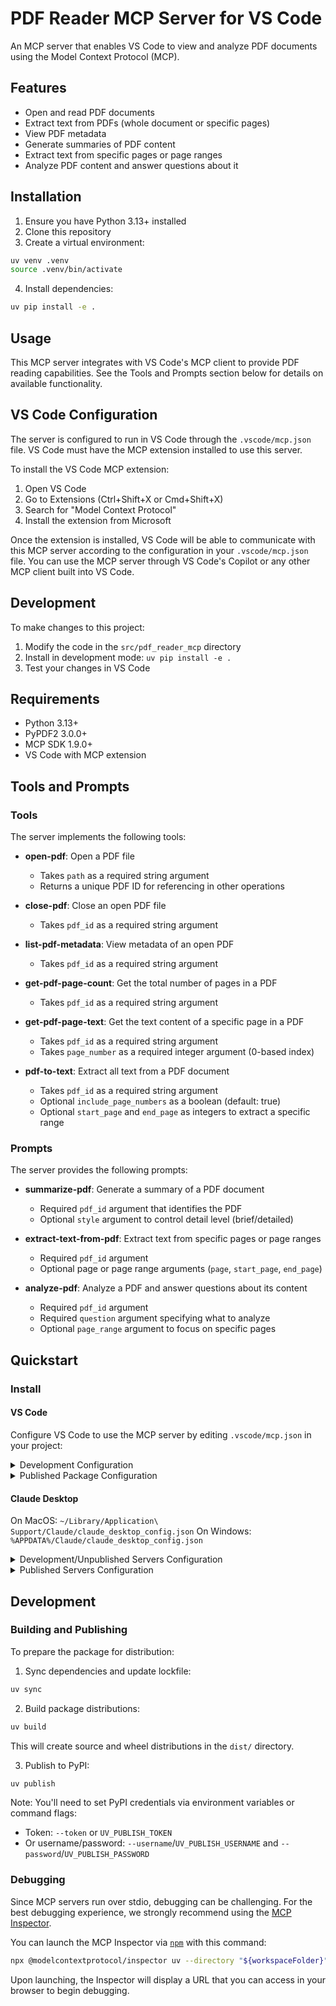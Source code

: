 <!-- filepath: ./README.md -->
# PDF Reader MCP Server for VS Code

An MCP server that enables VS Code to view and analyze PDF documents using the Model Context Protocol (MCP).

## Features

- Open and read PDF documents
- Extract text from PDFs (whole document or specific pages)
- View PDF metadata
- Generate summaries of PDF content
- Extract text from specific pages or page ranges
- Analyze PDF content and answer questions about it

## Installation

1. Ensure you have Python 3.13+ installed
2. Clone this repository
3. Create a virtual environment:

```bash
uv venv .venv
source .venv/bin/activate
```

4. Install dependencies:

```bash
uv pip install -e .
```

## Usage

This MCP server integrates with VS Code's MCP client to provide PDF reading capabilities. See the Tools and Prompts section below for details on available functionality.

## VS Code Configuration

The server is configured to run in VS Code through the `.vscode/mcp.json` file. VS Code must have the MCP extension installed to use this server.

To install the VS Code MCP extension:
1. Open VS Code
2. Go to Extensions (Ctrl+Shift+X or Cmd+Shift+X)
3. Search for "Model Context Protocol"
4. Install the extension from Microsoft

Once the extension is installed, VS Code will be able to communicate with this MCP server according to the configuration in your `.vscode/mcp.json` file. You can use the MCP server through VS Code's Copilot or any other MCP client built into VS Code.

## Development

To make changes to this project:

1. Modify the code in the `src/pdf_reader_mcp` directory
2. Install in development mode: `uv pip install -e .`
3. Test your changes in VS Code

## Requirements

- Python 3.13+
- PyPDF2 3.0.0+
- MCP SDK 1.9.0+
- VS Code with MCP extension

## Tools and Prompts

### Tools

The server implements the following tools:

- **open-pdf**: Open a PDF file
  - Takes `path` as a required string argument
  - Returns a unique PDF ID for referencing in other operations

- **close-pdf**: Close an open PDF file
  - Takes `pdf_id` as a required string argument
  
- **list-pdf-metadata**: View metadata of an open PDF
  - Takes `pdf_id` as a required string argument
  
- **get-pdf-page-count**: Get the total number of pages in a PDF
  - Takes `pdf_id` as a required string argument

- **get-pdf-page-text**: Get the text content of a specific page in a PDF
  - Takes `pdf_id` as a required string argument
  - Takes `page_number` as a required integer argument (0-based index)

- **pdf-to-text**: Extract all text from a PDF document
  - Takes `pdf_id` as a required string argument
  - Optional `include_page_numbers` as a boolean (default: true)
  - Optional `start_page` and `end_page` as integers to extract a specific range

### Prompts

The server provides the following prompts:

- **summarize-pdf**: Generate a summary of a PDF document
  - Required `pdf_id` argument that identifies the PDF
  - Optional `style` argument to control detail level (brief/detailed)

- **extract-text-from-pdf**: Extract text from specific pages or page ranges
  - Required `pdf_id` argument
  - Optional page or page range arguments (`page`, `start_page`, `end_page`)

- **analyze-pdf**: Analyze a PDF and answer questions about its content
  - Required `pdf_id` argument
  - Required `question` argument specifying what to analyze
  - Optional `page_range` argument to focus on specific pages


## Quickstart

### Install

#### VS Code

Configure VS Code to use the MCP server by editing `.vscode/mcp.json` in your project:

<details>
  <summary>Development Configuration</summary>

```json
{
  "servers": {
    "pdf-reader": {
      "type": "stdio",
      "command": "uv",
      "args": [
        "--directory",
        "${workspaceFolder}",
        "run",
        "python",
        "-c",
        "from pdf_reader_mcp import main; main()"
      ]
    }
  }
}
```
</details>

<details>
  <summary>Published Package Configuration</summary>

```json
{
  "servers": {
    "pdf-reader": {
      "type": "stdio",
      "command": "pdf-reader-mcp"
    }
  }
}
```
</details>

#### Claude Desktop

On MacOS: `~/Library/Application\ Support/Claude/claude_desktop_config.json`
On Windows: `%APPDATA%/Claude/claude_desktop_config.json`

<details>
  <summary>Development/Unpublished Servers Configuration</summary>

```json
{
  "mcpServers": {
    "pdf-reader-mcp": {
      "command": "uv",
      "args": [
        "--directory",
        "${workspaceFolder}",
        "run",
        "pdf-reader-mcp"
      ]
    }
  }
}
```
</details>

<details>
  <summary>Published Servers Configuration</summary>

```json
{
  "mcpServers": {
    "pdf-reader-mcp": {
      "command": "uvx",
      "args": [
        "pdf-reader-mcp"
      ]
    }
  }
}
```
</details>

## Development

### Building and Publishing

To prepare the package for distribution:

1. Sync dependencies and update lockfile:

```bash
uv sync
```

2. Build package distributions:

```bash
uv build
```

This will create source and wheel distributions in the `dist/` directory.

3. Publish to PyPI:

```bash
uv publish
```

Note: You'll need to set PyPI credentials via environment variables or command flags:

- Token: `--token` or `UV_PUBLISH_TOKEN`
- Or username/password: `--username`/`UV_PUBLISH_USERNAME` and `--password`/`UV_PUBLISH_PASSWORD`

### Debugging

Since MCP servers run over stdio, debugging can be challenging. For the best debugging
experience, we strongly recommend using the [MCP Inspector](https://github.com/modelcontextprotocol/inspector).

You can launch the MCP Inspector via [`npm`](https://docs.npmjs.com/downloading-and-installing-node-js-and-npm) with this command:

```bash
npx @modelcontextprotocol/inspector uv --directory "${workspaceFolder}" run pdf-reader-mcp
```

Upon launching, the Inspector will display a URL that you can access in your browser to begin debugging.